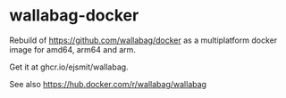 # wallabag-docker

Rebuild of <https://github.com/wallabag/docker> as a multiplatform docker image for amd64, arm64 and arm.

Get it at ghcr.io/ejsmit/wallabag.

See also <https://hub.docker.com/r/wallabag/wallabag>
